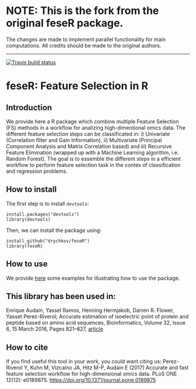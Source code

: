 
# NOTE: This is the fork from the original feseR package. 
The changes are made to implement parallel functionality for main computations. All credits should be made to the original authors.

------------

[![Travis build status](https://travis-ci.org/enriquea/feseR.svg?branch=master)](https://travis-ci.org/enriquea/feseR)

# feseR: Feature Selection in R

## Introduction

We provide here a R package which combine multiple Feature Selection (FS) methods in a workflow for analizing high-dimentional omics data. The different feature selection steps can be classificated in: i) Univariate (Correlation filter and Gain Information), ii) Multivariate (Principal Component Analysis and Matrix Correlation based) and iii) Recursive Feature Elimination (wrapped up with a Machine Learning algorithm, i.e. Random Forest). The goal is to essemble the different steps in a efficient workflow to perform feature selection task in the contex of classification and regression problems.

## How to install

The first step is to install `devtools`:  

    install.packages("devtools")
    library(devtools)
   
Then, we can install the package using: 

    install_github("drychkov/feseR")
    library(feseR)


## How to use

We provide [here](https://github.com/enriquea/feseR/blob/master/vignettes/feser.pdf) some examples for illustrating how to use the package.

## This library has been used in:

Enrique Audain, Yassel Ramos, Henning Hermjakob, Darren R. Flower, Yasset Perez-Riverol; Accurate estimation of isoelectric point of protein and peptide based on amino acid sequences, Bioinformatics, Volume 32, Issue 6, 15 March 2016, Pages 821–827, [article](https://academic.oup.com/bioinformatics/article/32/6/821/1744386/Accurate-estimation-of-isoelectric-point-of)

## How to cite

If you find useful this tool in your work, you could want citing us:
Perez-Riverol Y, Kuhn M, Vizcaíno JA, Hitz M-P, Audain E (2017) Accurate and fast feature selection workflow for high-dimensional omics data. PLoS ONE 12(12): e0189875. https://doi.org/10.1371/journal.pone.0189875
